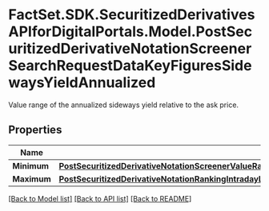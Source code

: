 # FactSet.SDK.SecuritizedDerivativesAPIforDigitalPortals.Model.PostSecuritizedDerivativeNotationScreenerSearchRequestDataKeyFiguresSidewaysYieldAnnualized
Value range of the annualized sideways yield relative to the ask price.

## Properties

Name | Type | Description | Notes
------------ | ------------- | ------------- | -------------
**Minimum** | [**PostSecuritizedDerivativeNotationScreenerValueRangesGetRequestDataKeyFiguresBonusYieldRelativeMinimum**](PostSecuritizedDerivativeNotationScreenerValueRangesGetRequestDataKeyFiguresBonusYieldRelativeMinimum.md) |  | [optional] 
**Maximum** | [**PostSecuritizedDerivativeNotationRankingIntradayListRequestDataPerformanceRelativeMaximum**](PostSecuritizedDerivativeNotationRankingIntradayListRequestDataPerformanceRelativeMaximum.md) |  | [optional] 

[[Back to Model list]](../README.md#documentation-for-models) [[Back to API list]](../README.md#documentation-for-api-endpoints) [[Back to README]](../README.md)

